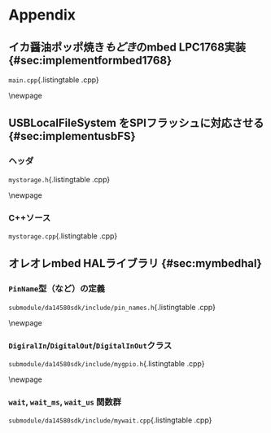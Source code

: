 # Appendix

## イカ醤油ポッポ焼き*もどき*のmbed LPC1768実装 {#sec:implementformbed1768}
`main.cpp`{.listingtable .cpp}

\newpage
## USBLocalFileSystem をSPIフラッシュに対応させる {#sec:implementusbFS}
### ヘッダ
`mystorage.h`{.listingtable .cpp}

\newpage
### C++ソース
`mystorage.cpp`{.listingtable .cpp}

## オレオレmbed HALライブラリ {#sec:mymbedhal}
### `PinName`型（など）の定義
`submodule/da14580sdk/include/pin_names.h`{.listingtable .cpp}

\newpage
### `DigiralIn`/`DigitalOut`/`DigitalInOut`クラス
`submodule/da14580sdk/include/mygpio.h`{.listingtable .cpp}

\newpage
### `wait`, `wait_ms`, `wait_us` 関数群
`submodule/da14580sdk/include/mywait.cpp`{.listingtable .cpp}

<!--
\newpage
### `Serial`クラス
`myserial.h`{.listingtable .cpp}
 -->
<!--
## セカンダリブートローダの設定ファイル
### デバッグ用`ini`ファイル
`bootloader.ini`{.listingtable .ini}

### リンカスクリプト（`sct`ファイル）
`bootloader.sct`{.listingtable .ld}
 -->
